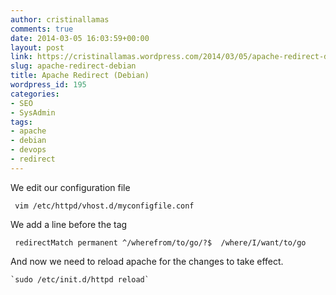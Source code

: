 ```yaml
---
author: cristinallamas
comments: true
date: 2014-03-05 16:03:59+00:00
layout: post
link: https://cristinallamas.wordpress.com/2014/03/05/apache-redirect-debian/
slug: apache-redirect-debian
title: Apache Redirect (Debian)
wordpress_id: 195
categories:
- SEO
- SysAdmin
tags:
- apache
- debian
- devops
- redirect
---
```


We edit our configuration file

    
   ` vim /etc/httpd/vhost.d/myconfigfile.conf`


We add a line before the tag </VirtualHost>

    
   ` redirectMatch permanent ^/wherefrom/to/go/?$  /where/I/want/to/go`


And now we need to reload apache for the changes to take effect.

    
    `sudo /etc/init.d/httpd reload`
